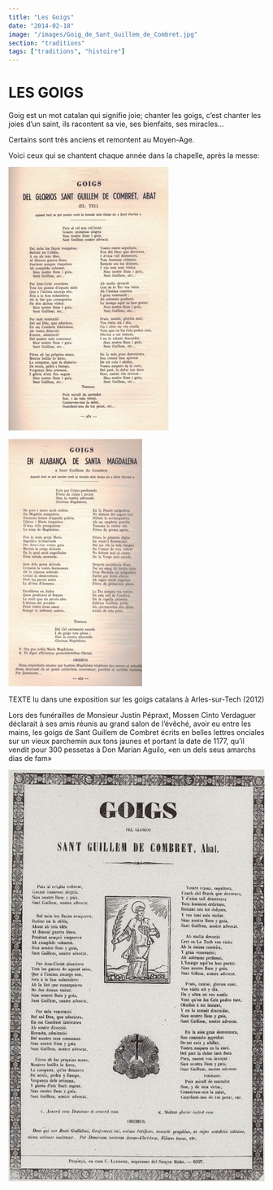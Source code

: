 ```yaml
---
title: "Les Goigs"
date: "2014-02-18"
image: "/images/Goig_de_Sant_Guillem_de_Combret.jpg"
section: "traditions"
tags: ["traditions", "histoire"]
---
```


# LES GOIGS

Goig est un mot catalan qui signifie joie; chanter les goigs, c’est chanter les joies d’un saint, ils racontent sa vie, ses bienfaits, ses miracles…

Certains sont très anciens et remontent au Moyen-Age.

Voici ceux qui se chantent chaque année dans la chapelle, après la messe:

<img
    alt
    src="/images/goigs-de-sant-guillem-de-combret-jpg.jpg"
    class="article-img-cover"
/>

<img
    alt
    src="/images/goigs-de-santa-magdalena-jpg.jpg"
    class="article-img-cover"
/>

TEXTE lu dans une exposition sur les goigs catalans à Arles-sur-Tech (2012)

Lors des funérailles de Monsieur Justin Pépraxt, Mossen Cinto Verdaguer déclarait à ses amis réunis au grand salon de l’évêché, avoir eu entre les mains, les goigs de Sant Guillem de Combret écrits en belles lettres onciales sur un vieux parchemin aux tons jaunes et portant la date de 1177, qu’il vendit pour 300 pessetas à Don Marian Aguilo, «en un dels seus amarchs dias de fam»

<img
    alt="Goigs de Sant Guillem"
    src="/images/Goig_de_Sant_Guillem_de_Combret.jpg"
    class="article-img-cover"
/>

